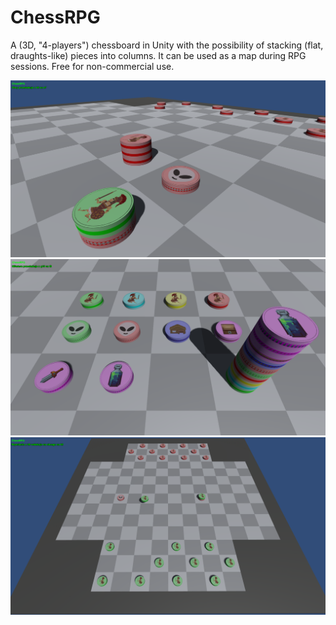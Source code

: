 # ChessRPG
A (3D, "4-players") chessboard in Unity with the possibility of stacking (flat, draughts-like) pieces into columns. It can be used as a map during RPG sessions.
Free for non-commercial use.

![Alt text](screenshot.PNG?raw=true "The board and pieces, some stacked into columns")
![Alt text](screenshot2.PNG?raw=true "Set of default pieces")
![Alt text](screenshot3.PNG?raw=true "The board viewed from above")
